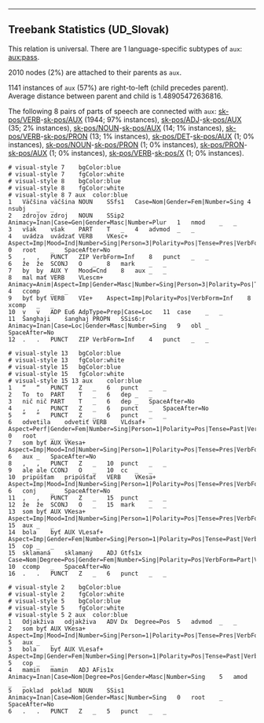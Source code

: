 

--------------------------------------------------------------------------------

## Treebank Statistics (UD_Slovak)

This relation is universal.
There are 1 language-specific subtypes of `aux`: [aux:pass]().

2010 nodes (2%) are attached to their parents as `aux`.

1141 instances of `aux` (57%) are right-to-left (child precedes parent).
Average distance between parent and child is 1.48905472636816.

The following 8 pairs of parts of speech are connected with `aux`: [sk-pos/VERB]()-[sk-pos/AUX]() (1944; 97% instances), [sk-pos/ADJ]()-[sk-pos/AUX]() (35; 2% instances), [sk-pos/NOUN]()-[sk-pos/AUX]() (14; 1% instances), [sk-pos/VERB]()-[sk-pos/PRON]() (13; 1% instances), [sk-pos/DET]()-[sk-pos/AUX]() (1; 0% instances), [sk-pos/NOUN]()-[sk-pos/PRON]() (1; 0% instances), [sk-pos/PRON]()-[sk-pos/AUX]() (1; 0% instances), [sk-pos/VERB]()-[sk-pos/X]() (1; 0% instances).


~~~ conllu
# visual-style 7	bgColor:blue
# visual-style 7	fgColor:white
# visual-style 8	bgColor:blue
# visual-style 8	fgColor:white
# visual-style 8 7 aux	color:blue
1	Väčšina	väčšina	NOUN	SSfs1	Case=Nom|Gender=Fem|Number=Sing	4	nsubj	_	_
2	zdrojov	zdroj	NOUN	SSip2	Animacy=Inan|Case=Gen|Gender=Masc|Number=Plur	1	nmod	_	_
3	však	však	PART	T	_	4	advmod	_	_
4	uvádza	uvádzať	VERB	VKesc+	Aspect=Imp|Mood=Ind|Number=Sing|Person=3|Polarity=Pos|Tense=Pres|VerbForm=Fin	0	root	_	SpaceAfter=No
5	,	,	PUNCT	ZIP	VerbForm=Inf	8	punct	_	_
6	že	že	SCONJ	O	_	8	mark	_	_
7	by	by	AUX	Y	Mood=Cnd	8	aux	_	_
8	mal	mať	VERB	VLescm+	Animacy=Anim|Aspect=Imp|Gender=Masc|Number=Sing|Person=3|Polarity=Pos|Tense=Past|VerbForm=Part	4	ccomp	_	_
9	byť	byť	VERB	VIe+	Aspect=Imp|Polarity=Pos|VerbForm=Inf	8	xcomp	_	_
10	v	v	ADP	Eu6	AdpType=Prep|Case=Loc	11	case	_	_
11	Šanghaji	šanghaj	PROPN	SSis6:r	Animacy=Inan|Case=Loc|Gender=Masc|Number=Sing	9	obl	_	SpaceAfter=No
12	.	.	PUNCT	ZIP	VerbForm=Inf	4	punct	_	_

~~~


~~~ conllu
# visual-style 13	bgColor:blue
# visual-style 13	fgColor:white
# visual-style 15	bgColor:blue
# visual-style 15	fgColor:white
# visual-style 15 13 aux	color:blue
1	“	“	PUNCT	Z	_	6	punct	_	_
2	To	to	PART	T	_	6	dep	_	_
3	nič	nič	PART	T	_	6	dep	_	SpaceAfter=No
4	,	,	PUNCT	Z	_	6	punct	_	SpaceAfter=No
5	“	“	PUNCT	Z	_	6	punct	_	_
6	odvetila	odvetiť	VERB	VLdsaf+	Aspect=Perf|Gender=Fem|Number=Sing|Person=1|Polarity=Pos|Tense=Past|VerbForm=Part	0	root	_	_
7	som	byť	AUX	VKesa+	Aspect=Imp|Mood=Ind|Number=Sing|Person=1|Polarity=Pos|Tense=Pres|VerbForm=Fin	6	aux	_	SpaceAfter=No
8	,	,	PUNCT	Z	_	10	punct	_	_
9	ale	ale	CCONJ	O	_	10	cc	_	_
10	pripúšťam	pripúšťať	VERB	VKesa+	Aspect=Imp|Mood=Ind|Number=Sing|Person=1|Polarity=Pos|Tense=Pres|VerbForm=Fin	6	conj	_	SpaceAfter=No
11	,	,	PUNCT	Z	_	15	punct	_	_
12	že	že	SCONJ	O	_	15	mark	_	_
13	som	byť	AUX	VKesa+	Aspect=Imp|Mood=Ind|Number=Sing|Person=1|Polarity=Pos|Tense=Pres|VerbForm=Fin	15	aux	_	_
14	bola	byť	AUX	VLesaf+	Aspect=Imp|Gender=Fem|Number=Sing|Person=1|Polarity=Pos|Tense=Past|VerbForm=Part	15	cop	_	_
15	sklamaná	sklamaný	ADJ	Gtfs1x	Case=Nom|Degree=Pos|Gender=Fem|Number=Sing|Polarity=Pos|VerbForm=Part|Voice=Pass	10	ccomp	_	SpaceAfter=No
16	.	.	PUNCT	Z	_	6	punct	_	_

~~~


~~~ conllu
# visual-style 2	bgColor:blue
# visual-style 2	fgColor:white
# visual-style 5	bgColor:blue
# visual-style 5	fgColor:white
# visual-style 5 2 aux	color:blue
1	Odjakživa	odjakživa	ADV	Dx	Degree=Pos	5	advmod	_	_
2	som	byť	AUX	VKesa+	Aspect=Imp|Mood=Ind|Number=Sing|Person=1|Polarity=Pos|Tense=Pres|VerbForm=Fin	5	aux	_	_
3	bola	byť	AUX	VLesaf+	Aspect=Imp|Gender=Fem|Number=Sing|Person=1|Polarity=Pos|Tense=Past|VerbForm=Part	5	cop	_	_
4	mamin	mamin	ADJ	AFis1x	Animacy=Inan|Case=Nom|Degree=Pos|Gender=Masc|Number=Sing	5	amod	_	_
5	poklad	poklad	NOUN	SSis1	Animacy=Inan|Case=Nom|Gender=Masc|Number=Sing	0	root	_	SpaceAfter=No
6	.	.	PUNCT	Z	_	5	punct	_	_

~~~


